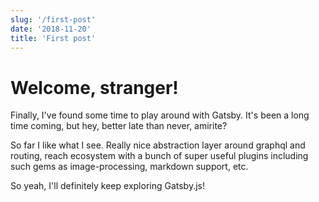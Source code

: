 ```yaml
---
slug: '/first-post'
date: '2018-11-20'
title: 'First post'
---
```


# Welcome, stranger!

Finally, I've found some time to play around with Gatsby. It's been a long time coming, but hey, better late than never, amirite?

So far I like what I see. Really nice abstraction layer around graphql and routing, reach ecosystem with a bunch of super useful plugins including such gems as image-processing, markdown support, etc.

So yeah, I'll definitely keep exploring Gatsby.js!
